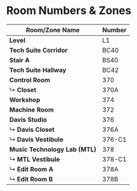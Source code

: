 # Room Numbers & Zones

| Room/Zone Name                 | Number |
|--------------------------------|--------|
| **Level**                      | L1     |
| **Tech Suite Corridor**        | BC40   |
| **Stair A**                    | BS40   |
| **Tech Suite Hallway**         | BC42   |
| **Control Room**               | 370    |
| ↳ **Closet**                   | 370A   |
| **Workshop**                   | 374    |
| **Machine Room**               | 372    |
| **Davis Studio**               | 376    |
| ↳ **Davis Closet**             | 376A   |
| ↳ **Davis Vestibule**          | 376-C1 |
| **Music Technology Lab (MTL)** | 378    |
| ↳ **MTL Vestibule**            | 378-C1 |
| ↳ **Edit Room A**              | 378A   |
| ↳ **Edit Room B**              | 378B   |